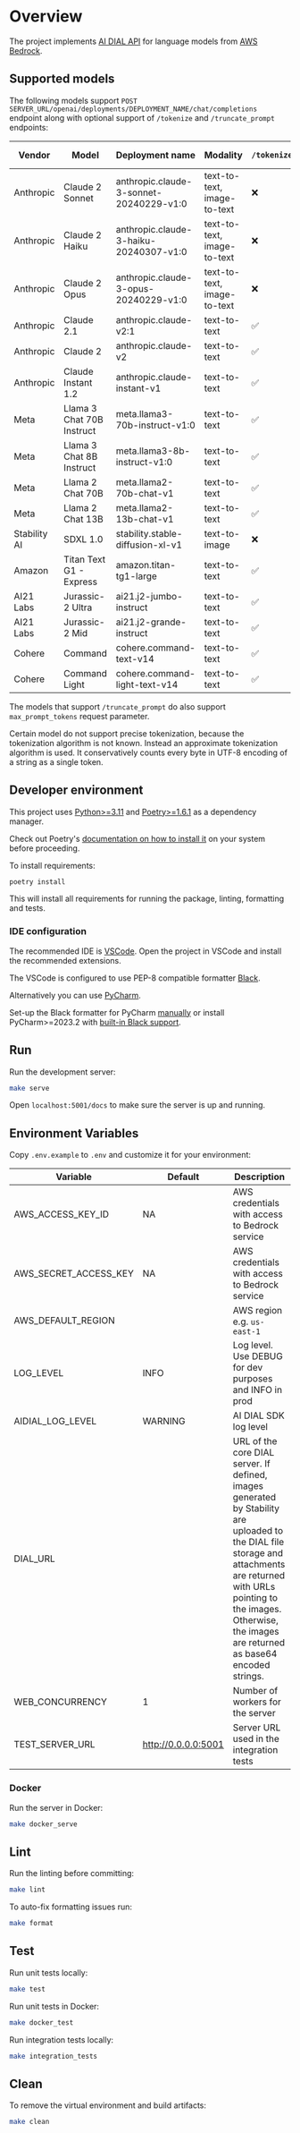 # Overview

The project implements [AI DIAL API](https://epam-rail.com/dial_api) for language models from [AWS Bedrock](https://aws.amazon.com/bedrock/).

## Supported models

The following models support `POST SERVER_URL/openai/deployments/DEPLOYMENT_NAME/chat/completions` endpoint along with optional support of `/tokenize` and `/truncate_prompt` endpoints:

|Vendor|Model|Deployment name|Modality|`/tokenize`|`/truncate_prompt`|tools/functions support|precise tokenization|
|---|---|---|---|---|---|---|---|
|Anthropic|Claude 2 Sonnet|anthropic.claude-3-sonnet-20240229-v1:0|text-to-text, image-to-text|❌|❌|✅|❌|
|Anthropic|Claude 2 Haiku|anthropic.claude-3-haiku-20240307-v1:0|text-to-text, image-to-text|❌|❌|✅|❌|
|Anthropic|Claude 2 Opus|anthropic.claude-3-opus-20240229-v1:0|text-to-text, image-to-text|❌|❌|✅|❌|
|Anthropic|Claude 2.1|anthropic.claude-v2:1|text-to-text|✅|✅|✅|✅|
|Anthropic|Claude 2|anthropic.claude-v2|text-to-text|✅|✅|❌|✅|
|Anthropic|Claude Instant 1.2|anthropic.claude-instant-v1|text-to-text|✅|✅|❌|❌|
|Meta|Llama 3 Chat 70B Instruct|meta.llama3-70b-instruct-v1:0|text-to-text|✅|✅|❌|❌|
|Meta|Llama 3 Chat 8B Instruct|meta.llama3-8b-instruct-v1:0|text-to-text|✅|✅|❌|❌|
|Meta|Llama 2 Chat 70B|meta.llama2-70b-chat-v1|text-to-text|✅|✅|❌|❌|
|Meta|Llama 2 Chat 13B|meta.llama2-13b-chat-v1|text-to-text|✅|✅|❌|❌|
|Stability AI|SDXL 1.0|stability.stable-diffusion-xl-v1|text-to-image|❌|✅|❌|❌|
|Amazon|Titan Text G1 - Express|amazon.titan-tg1-large|text-to-text|✅|✅|❌|❌|
|AI21 Labs|Jurassic-2 Ultra|ai21.j2-jumbo-instruct|text-to-text|✅|✅|❌|❌|
|AI21 Labs|Jurassic-2 Mid|ai21.j2-grande-instruct|text-to-text|✅|✅|❌|❌|
|Cohere|Command|cohere.command-text-v14|text-to-text|✅|✅|❌|❌|
|Cohere|Command Light|cohere.command-light-text-v14|text-to-text|✅|✅|❌|❌|

The models that support `/truncate_prompt` do also support `max_prompt_tokens` request parameter.

Certain model do not support precise tokenization, because the tokenization algorithm is not known. Instead an approximate tokenization algorithm is used. It conservatively counts every byte in UTF-8 encoding of a string as a single token.

## Developer environment

This project uses [Python>=3.11](https://www.python.org/downloads/) and [Poetry>=1.6.1](https://python-poetry.org/) as a dependency manager.

Check out Poetry's [documentation on how to install it](https://python-poetry.org/docs/#installation) on your system before proceeding.

To install requirements:

```sh
poetry install
```

This will install all requirements for running the package, linting, formatting and tests.

### IDE configuration

The recommended IDE is [VSCode](https://code.visualstudio.com/).
Open the project in VSCode and install the recommended extensions.

The VSCode is configured to use PEP-8 compatible formatter [Black](https://black.readthedocs.io/en/stable/index.html).

Alternatively you can use [PyCharm](https://www.jetbrains.com/pycharm/).

Set-up the Black formatter for PyCharm [manually](https://black.readthedocs.io/en/stable/integrations/editors.html#pycharm-intellij-idea) or
install PyCharm>=2023.2 with [built-in Black support](https://blog.jetbrains.com/pycharm/2023/07/2023-2/#black).

## Run

Run the development server:

```sh
make serve
```

Open `localhost:5001/docs` to make sure the server is up and running.

## Environment Variables

Copy `.env.example` to `.env` and customize it for your environment:

|Variable|Default|Description|
|---|---|---|
|AWS_ACCESS_KEY_ID|NA|AWS credentials with access to Bedrock service|
|AWS_SECRET_ACCESS_KEY|NA|AWS credentials with access to Bedrock service|
|AWS_DEFAULT_REGION||AWS region e.g. `us-east-1`|
|LOG_LEVEL|INFO|Log level. Use DEBUG for dev purposes and INFO in prod|
|AIDIAL_LOG_LEVEL|WARNING|AI DIAL SDK log level|
|DIAL_URL||URL of the core DIAL server. If defined, images generated by Stability are uploaded to the DIAL file storage and attachments are returned with URLs pointing to the images. Otherwise, the images are returned as base64 encoded strings.|
|WEB_CONCURRENCY|1|Number of workers for the server|
|TEST_SERVER_URL|http://0.0.0.0:5001|Server URL used in the integration tests|

### Docker

Run the server in Docker:

```sh
make docker_serve
```

## Lint

Run the linting before committing:

```sh
make lint
```

To auto-fix formatting issues run:

```sh
make format
```

## Test

Run unit tests locally:

```sh
make test
```

Run unit tests in Docker:

```sh
make docker_test
```

Run integration tests locally:

```sh
make integration_tests
```

## Clean

To remove the virtual environment and build artifacts:

```sh
make clean
```
